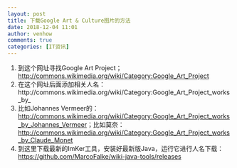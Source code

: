 ```yaml
---
layout: post
title: 下载Google Art & Culture图片的方法
date: 2018-12-04 11:01
author: venhow
comments: true
categories: [IT资讯]
---
```

<ol>
    <li>到这个网址寻找Google Art Project；<a href="http://commons.wikimedia.org/wiki/Category:Google_Art_Project">http://commons.wikimedia.org/wiki/Category:Google_Art_Project</a></li>
    <li>在这个网址后面添加相关人名：http://commons.wikimedia.org/wiki/Category:Google_Art_Project_works_by_</li>
    <li>比如Johannes Vermeer的：<a href="http://commons.wikimedia.org/wiki/Category:Google_Art_Project_works_by_Johannes_Vermeer">http://commons.wikimedia.org/wiki/Category:Google_Art_Project_works_by_Johannes_Vermeer</a>；比如莫奈：<a href="http://commons.wikimedia.org/wiki/Category:Google_Art_Project_works_by_Claude_Monet">http://commons.wikimedia.org/wiki/Category:Google_Art_Project_works_by_Claude_Monet</a></li>
    <li>到这里下载最新的ImKer工具，安装好最新版Java，运行它进行人名下载：<a href="https://github.com/MarcoFalke/wiki-java-tools/releases">https://github.com/MarcoFalke/wiki-java-tools/releases</a></li>
</ol>
